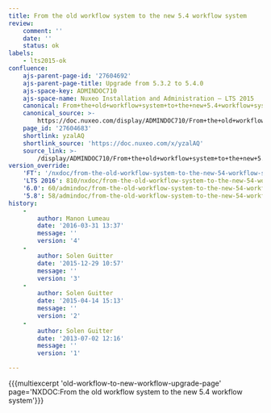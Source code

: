 ```yaml
---
title: From the old workflow system to the new 5.4 workflow system
review:
    comment: ''
    date: ''
    status: ok
labels:
    - lts2015-ok
confluence:
    ajs-parent-page-id: '27604692'
    ajs-parent-page-title: Upgrade from 5.3.2 to 5.4.0
    ajs-space-key: ADMINDOC710
    ajs-space-name: Nuxeo Installation and Administration — LTS 2015
    canonical: From+the+old+workflow+system+to+the+new+5.4+workflow+system
    canonical_source: >-
        https://doc.nuxeo.com/display/ADMINDOC710/From+the+old+workflow+system+to+the+new+5.4+workflow+system
    page_id: '27604683'
    shortlink: yzalAQ
    shortlink_source: 'https://doc.nuxeo.com/x/yzalAQ'
    source_link: >-
        /display/ADMINDOC710/From+the+old+workflow+system+to+the+new+5.4+workflow+system
version_override:
    'FT': '/nxdoc/from-the-old-workflow-system-to-the-new-54-workflow-system'
    'LTS 2016': 810/nxdoc/from-the-old-workflow-system-to-the-new-54-workflow-system
    '6.0': 60/admindoc/from-the-old-workflow-system-to-the-new-54-workflow-system
    '5.8': 58/admindoc/from-the-old-workflow-system-to-the-new-54-workflow-system
history:
    -
        author: Manon Lumeau
        date: '2016-03-31 13:37'
        message: ''
        version: '4'
    -
        author: Solen Guitter
        date: '2015-12-29 10:57'
        message: ''
        version: '3'
    -
        author: Solen Guitter
        date: '2015-04-14 15:13'
        message: ''
        version: '2'
    -
        author: Solen Guitter
        date: '2013-07-02 12:16'
        message: ''
        version: '1'

---
```

{{{multiexcerpt 'old-workflow-to-new-workflow-upgrade-page' page='NXDOC:From the old workflow system to the new 5.4 workflow system'}}}
